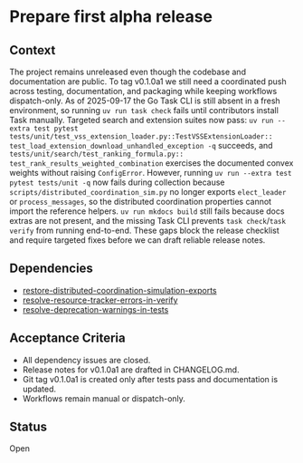 # Prepare first alpha release

## Context
The project remains unreleased even though the codebase and documentation are
public. To tag v0.1.0a1 we still need a coordinated push across testing,
documentation, and packaging while keeping workflows dispatch-only. As of
2025-09-17 the Go Task CLI is still absent in a fresh environment, so running
`uv run task check` fails until contributors install Task manually. Targeted
search and extension suites now pass:
`uv run --extra test pytest`
`tests/unit/test_vss_extension_loader.py::TestVSSExtensionLoader::`
`test_load_extension_download_unhandled_exception -q` succeeds, and
`tests/unit/search/test_ranking_formula.py::`
`test_rank_results_weighted_combination` exercises the documented convex
weights without raising `ConfigError`. However, running
`uv run --extra test pytest tests/unit -q` now fails during collection because
`scripts/distributed_coordination_sim.py` no longer exports
`elect_leader` or `process_messages`, so the distributed coordination
properties cannot import the reference helpers. `uv run mkdocs build` still
fails because docs extras are not present, and the missing Task CLI prevents
`task check`/`task verify` from running end-to-end. These gaps block the
release checklist and require targeted fixes before we can draft reliable
release notes.

## Dependencies
- [restore-distributed-coordination-simulation-exports](
  restore-distributed-coordination-simulation-exports.md)
- [resolve-resource-tracker-errors-in-verify](
  resolve-resource-tracker-errors-in-verify.md)
- [resolve-deprecation-warnings-in-tests](
  resolve-deprecation-warnings-in-tests.md)

## Acceptance Criteria
- All dependency issues are closed.
- Release notes for v0.1.0a1 are drafted in CHANGELOG.md.
- Git tag v0.1.0a1 is created only after tests pass and documentation is
  updated.
- Workflows remain manual or dispatch-only.

## Status
Open
